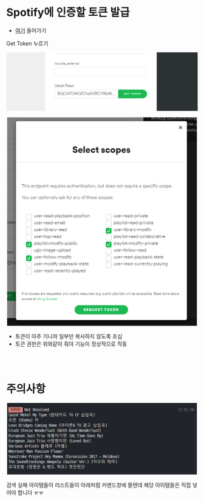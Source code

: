 


# Spotify에 인증할 토큰 발급

- [여기](https://developer.spotify.com/console/get-search-item/) 들어가기

Get Token 누르기
<p align="center">
<img src="../assets/screenshot/stoken.png" width="700"/>
</p>
<p align="center">
<img src="../assets/screenshot/auth.png" width="500"/>
</p>

- 토큰이 아주 기니까 일부만 복사하지 않도록 조심
- 토큰 권한은 위와같이 줘야 기능이 정상적으로 작동

<br/><br/>

# 주의사항

<p align="center">
<img src="../assets/screenshot/resolve.png" width="500"/>
</p>

검색 실패 아이템들이 리스트들이 아래처럼 커맨드창에 뜰텐데 해당 아이템들은 직접 넣어야 합니다 ㅠㅠ
